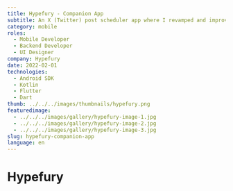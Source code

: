 ```yaml
---
title: Hypefury - Companion App
subtitle: An X (Twitter) post scheduler app where I revamped and improved the codebase and gave the app a whole new look.
category: mobile
roles:
  - Mobile Developer
  - Backend Developer
  - UI Designer
company: Hypefury
date: 2022-02-01
technologies: 
  - Android SDK
  - Kotlin
  - Flutter
  - Dart
thumb: ../../../images/thumbnails/hypefury.png
featuredimage:
  - ../../../images/gallery/hypefury-image-1.jpg
  - ../../../images/gallery/hypefury-image-2.jpg
  - ../../../images/gallery/hypefury-image-3.jpg
slug: hypefury-companion-app
language: en
---
```


# Hypefury
